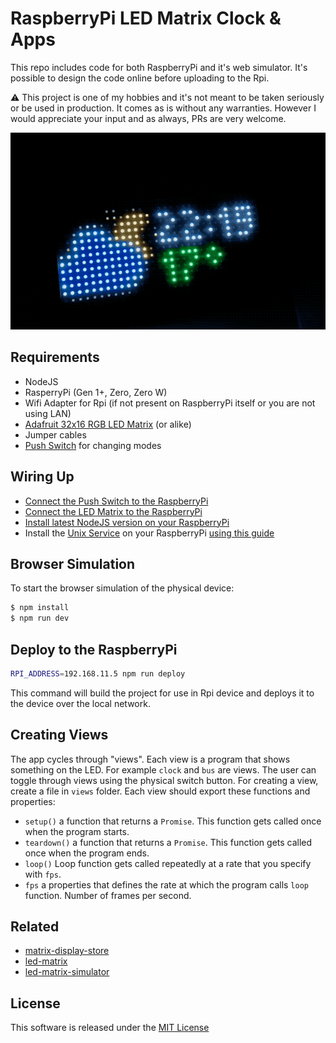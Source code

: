 # RaspberryPi LED Matrix Clock & Apps

This repo includes code for both RaspberryPi and it's web simulator. It's possible to design the code online before uploading to the Rpi.

:warning: This project is one of my hobbies and it's not meant to be taken seriously or be used in production. It comes as is without any warranties. However I would appreciate your input and as always, PRs are very welcome.

![](rpi.gif)

## Requirements

* NodeJS
* RasperryPi (Gen 1+, Zero, Zero W)
* Wifi Adapter for Rpi (if not present on RaspberryPi itself or you are not using LAN)
* [Adafruit 32x16 RGB LED Matrix](https://www.adafruit.com/product/420) (or alike)
* Jumper cables
* [Push Switch](https://www.amazon.de/Gazechimp-Button-Momentary-Tactile-Touch-Push/dp/B01N6HE3TB/ref=sr_1_1?ie=UTF8&qid=1515073143&sr=8-1&keywords=push+switch) for changing modes

## Wiring Up

* [Connect the Push Switch to the RaspberryPi](http://razzpisampler.oreilly.com/ch07.html)
* [Connect the LED Matrix to the RaspberryPi](https://github.com/hzeller/rpi-rgb-led-matrix/blob/master/wiring.md)
* [Install latest NodeJS version on your RaspberryPi](https://github.com/sdesalas/node-pi-zero)
* Install the [Unix Service](scripts/rpi.service) on your RaspberryPi [using this guide](https://www.digitalocean.com/community/tutorials/how-to-use-systemctl-to-manage-systemd-services-and-units)

## Browser Simulation

To start the browser simulation of the physical device:

```sh
$ npm install
$ npm run dev
```

## Deploy to the RaspberryPi

```sh
RPI_ADDRESS=192.168.11.5 npm run deploy
```

This command will build the project for use in Rpi device and deploys it to the device over the local network.

## Creating Views

The app cycles through "views". Each view is a program that shows something on the LED. For example `clock` and `bus` are views. The user can toggle through views using the physical switch button. For creating a view, create a file in `views` folder. Each view should export these functions and properties:

* `setup()` a function that returns a `Promise`. This function gets called once when the program starts.
* `teardown()` a function that returns a `Promise`. This function gets called once when the program ends.
* `loop()` Loop function gets called repeatedly at a rate that you specify with `fps`.
* `fps` a properties that defines the rate at which the program calls `loop` function. Number of frames per second.

## Related

+ [matrix-display-store](https://github.com/sallar/matrix-display-store)
+ [led-matrix](https://github.com/sallar/led-matrix)
+ [led-matrix-simulator](https://github.com/sallar/led-matrix-simulator)

## License

This software is released under the [MIT License](LICENSE)
